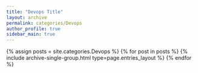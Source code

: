 ```yaml
---
title: "Devops Title"
layout: archive
permalink: categories/Devops
author_profile: true
sidebar_main: true
---
```


<!-- use like this site.categories['white spaced title'] -->
{% assign posts = site.categories.Devops %}
    {% for post in posts %} 
        {% include archive-single-group.html type=page.entries_layout %} 
    {% endfor %}